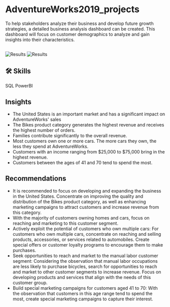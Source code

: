 
# AdventureWorks2019_projects

To help stakeholders analyze their business and develop future growth strategies, a detailed business analysis dashboard can be created. This dashboard will focus on customer demographics to analyze and gain insights into their characteristics.



## 




![Results](C:\Users\Admin\Downloads\Sales_overview.png)
![Results](C:\Users\Admin\Downloads\Customer.png)


## 🛠 Skills
SQL
PowerBI


## Insights

- The United States is an important market and has a significant impact on AdventureWorks' sales
- The Bikes product category generates the highest revenue and receives the highest number of orders.
- Families contribute significantly to the overall revenue.
- Most customers own one or more cars. The more cars they own, the less they spend at AdventureWorks.
- Customers with an income ranging from $25,000 to $75,000 bring in the highest revenue.
- Customers between the ages of 41 and 70 tend to spend the most.


## Recommendations

- It is recommended to focus on developing and expanding the business in the United States. Concentrate on improving the quality and distribution of the Bikes product category, as well as enhancing marketing campaigns to attract customers and increase revenue from this category.
- With the majority of customers owning homes and cars, focus on reaching and marketing to this customer segment.
- Actively exploit the potential of customers who own multiple cars: For customers who own multiple cars, concentrate on reaching and selling products, accessories, or services related to automobiles. Create special offers or customer loyalty programs to encourage them to make purchases.
- Seek opportunities to reach and market to the manual labor customer segment: Considering the observation that manual labor occupations are less likely to purchase bicycles, search for opportunities to reach and market to other customer segments to increase revenue. Focus on developing products and services that align with the needs of this customer group.
- Build special marketing campaigns for customers aged 41 to 70: With the observation that customers in this age range tend to spend the most, create special marketing campaigns to capture their interest.


